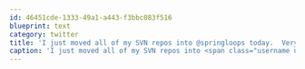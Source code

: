 ```yaml
---
id: 46451cde-1333-49a1-a443-f3bbc083f516
blueprint: text
category: twitter
title: 'I just moved all of my SVN repos into @springloops today.  Very impressive platform so far. Much more than just a repository'
caption: 'I just moved all of my SVN repos into <span class="username username_linked">@<a href="https://twitter.com/springloops" title="Springloops">springloops</a></span> today.  Very impressive platform so far. Much more than just a repository'
---
```

